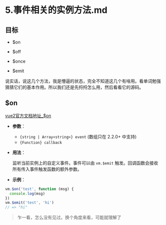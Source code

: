 # 5.事件相关的实例方法.md



## 目标

+ $on

+ $off

+ $once

+ $emit



说实话，说这几个方法，我是懵逼的状态，完全不知道这几个有啥用。看单词勉强猜猜它们的基本作用。所以我们还是先捋捋怎么用，然后看看它的源码。







## $on

 [vue2官方文档地址_$on](https://v2.cn.vuejs.org/v2/api/#vm-on)



- **参数**：

  - `{string | Array<string>} event` (数组只在 2.2.0+ 中支持)
  - `{Function} callback`

- **用法**：

  监听当前实例上的自定义事件。事件可以由 `vm.$emit` 触发。回调函数会接收所有传入事件触发函数的额外参数。

+ **示例**：

```js
vm.$on('test', function (msg) {
  console.log(msg)
})
vm.$emit('test', 'hi')
// => "hi"
```





> 乍一看，怎么没有见过。换个角度来看，可能就理解了	